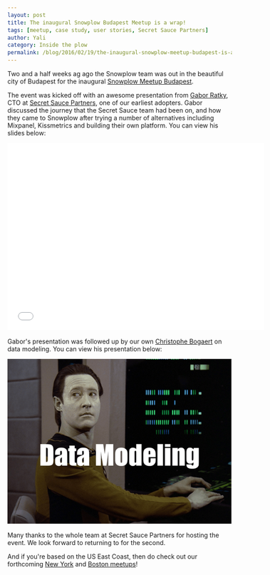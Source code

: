 ```yaml
---
layout: post
title: The inaugural Snowplow Budapest Meetup is a wrap!
tags: [meetup, case study, user stories, Secret Sauce Partners]
author: Yali
category: Inside the plow
permalink: /blog/2016/02/19/the-inaugural-snowplow-meetup-budapest-is-a-wrap/
---
```


Two and a half weeks ag ago the Snowplow team was out in the beautiful city of Budapest for the inaugural [Snowplow Meetup Budapest][budapest-meetup].

The event was kicked off with an awesome presentation from [Gabor Ratky][gabor], CTO at [Secret Sauce Partners][secret-sauce-partners], one of our earliest adopters. Gabor discussed the journey that the Secret Sauce team had been on, and how they came to Snowplow after trying a number of alternatives including Mixpanel, Kissmetrics and building their own platform. You can view his slides below:

<div class="iframe-container">
    <iframe src="//slides.com/sspinc/snowplow-at-secret-sauce/embed" width="576" height="420" scrolling="no" frameborder="0" webkitallowfullscreen mozallowfullscreen allowfullscreen>    </iframe>
</div>

Gabor's presentation was followed up by our own [Christophe Bogaert][christophe] on data modeling. You can view his presentation below:

<!--more-->

<a href="/assets/pdf/budapest-data-modeling.pdf"><img src="/assets/img/blog/2016/02/data-modeling-title-slide.png"></a>

Many thanks to the whole team at Secret Sauce Partners for hosting the event. We look forward to returning to for the second.

And if you're based on the US East Coast, then do check out our forthcoming [New York][ny-meetup] and [Boston meetups][boston-meetup]!


[budapest-meetup]: http://www.meetup.com/Snowplow-Analytics-Budapest/
[secret-sauce-partners]: http://www.secretsaucepartners.com/
[gabor]: https://www.linkedin.com/in/rgabo
[christophe]: /blog/authors/christophe/
[ny-meetup]: http://www.meetup.com/Snowplow-Analytics-New-York/events/227410376/
[boston-meetup]: http://www.meetup.com/Snowplow-Analytics-Boston/events/227411770/
